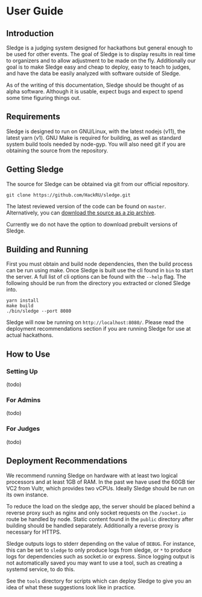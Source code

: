 # User Guide

## Introduction

Sledge is a judging system designed for hackathons but general enough to be used
for other events. The goal of Sledge is to display results in real time to
organizers and to allow adjustment to be made on the fly. Additionally our goal
is to make Sledge easy and cheap to deploy, easy to teach to judges, and have
the data be easily analyzed with software outside of Sledge.

As of the writing of this documentation, Sledge should be thought of as alpha
software. Although it is usable, expect bugs and expect to spend some time
figuring things out.

## Requirements

Sledge is designed to run on GNU/Linux, with the latest nodejs (v11), the latest
yarn (v1). GNU Make is required for building, as well as standard system build
tools needed by node-gyp. You will also need git if you are obtaining the source
from the repository.

## Getting Sledge

The source for Sledge can be obtained via git from our official repository.

```
git clone https://github.com/HackRU/sledge.git
```

The latest reviewed version of the code can be found on `master`. Alternatively,
you can [download the source as a zip archive][sledge-zip].

Currently we do not have the option to download prebuilt versions of Sledge.

[sledge-zip]: https://github.com/HackRU/sledge/archive/master.zip

## Building and Running

First you must obtain and build node dependencies, then the build process can be
run using make. Once Sledge is built use the cli found in `bin` to start the
server. A full list of cli options can be found with the `--help` flag. The
following should be run from the directory you extracted or cloned Sledge into.

```
yarn install
make build
./bin/sledge --port 8080
```

Sledge will now be running on `http://localhost:8080/`. Please read the
deployment recommendations section if you are running Sledge for use at
actual hackathons.

## How to Use

### Setting Up

(todo)

### For Admins

(todo)

### For Judges

(todo)

## Deployment Recommendations

We recommend running Sledge on hardware with at least two logical processors and
at least 1GB of RAM. In the past we have used the 60GB tier VC2 from Vultr,
which provides two vCPUs. Ideally Sledge should be run on its own instance.

To reduce the load on the sledge app, the server should be placed behind a
reverse proxy such as nginx and only socket requests on the `/socket.io` route
be handled by node. Static content found in the `public` directory after
building should be handled separately. Additionally a reverse proxy is necessary
for HTTPS.

Sledge outputs logs to stderr depending on the value of `DEBUG`. For instance,
this can be set to `sledge` to only produce logs from sledge, or `*` to produce
logs for dependencies such as socket.io or express. Since logging output is not
automatically saved you may want to use a tool, such as creating a systemd
service, to do this.

See the `tools` directory for scripts which can deploy Sledge to give you an
idea of what these suggestions look like in practice.
